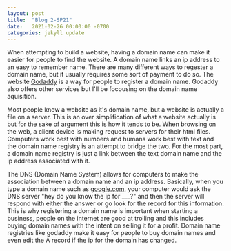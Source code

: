 ```yaml
---
layout: post
title:  "Blog 2-SP21"
date:   2021-02-26 00:00:00 -0700
categories: jekyll update
---
```

When attempting to build a website, having a domain name can make it easier for people to find the website. A domain name links an ip address to an easy to remember name. There are many different ways to regester a domain name, but it usually requires some sort of payment to do so. The website <a href="https://www.godaddy.com/" target="_blank">Godaddy</a> is a way for people to register a domain name. Godaddy also offers other services but I'll be focousing on the domain name aquisition.

Most people know a website as it's domain name, but a website is actually a file on a server. This is an over simplification of what a website actually is but for the sake of argument this is how it tends to be. When browsing on the web, a client device is making request to servers for their html files. Computers work best with numbers and humans work best with text and the domain name registry is an attempt to bridge the two. For the most part, a domain name registry is just a link between the text domain name and the ip address associated with it. 

The DNS (Domain Name System) allows for computers to make the association between a domain name and an ip address. Basically, when you type a domain name such as <a href="https://www.google.com/" target="blank">google.com</a>, your computer would ask the DNS server "hey do you know the ip for ___?" and then the server will respond with either the answer or go look for the record for this information. This is why registering a domain name is important when starting a business, people on the internet are good at trolling and this includes buying domain names with the intent on selling it for a profit. Domain name registries like godaddy make it easy for people to buy domain names and even edit the A record if the ip for the domain has changed.